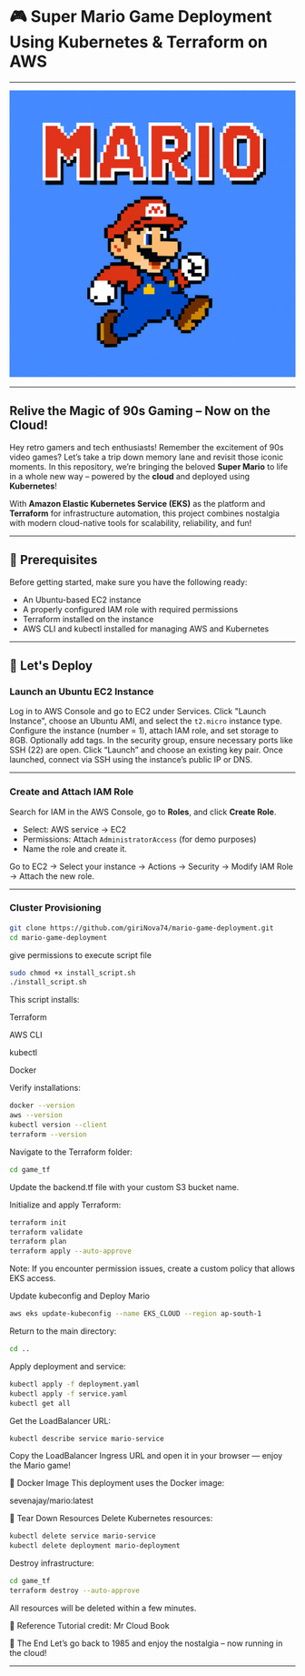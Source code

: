 # 🎮 Super Mario Game Deployment Using Kubernetes & Terraform on AWS
---
![Super Mario](./Mario.png)

---

## Relive the Magic of 90s Gaming – Now on the Cloud!

Hey retro gamers and tech enthusiasts! Remember the excitement of 90s video games? Let’s take a trip down memory lane and revisit those iconic moments. In this repository, we’re bringing the beloved **Super Mario** to life in a whole new way – powered by the **cloud** and deployed using **Kubernetes**!

With **Amazon Elastic Kubernetes Service (EKS)** as the platform and **Terraform** for infrastructure automation, this project combines nostalgia with modern cloud-native tools for scalability, reliability, and fun!

---

## 🔧 Prerequisites

Before getting started, make sure you have the following ready:

- An Ubuntu-based EC2 instance
- A properly configured IAM role with required permissions
- Terraform installed on the instance
- AWS CLI and kubectl installed for managing AWS and Kubernetes

---

## 🚀 Let's Deploy

### Launch an Ubuntu EC2 Instance

Log in to AWS Console and go to EC2 under Services. Click "Launch Instance", choose an Ubuntu AMI, and select the `t2.micro` instance type. Configure the instance (number = 1), attach IAM role, and set storage to 8GB. Optionally add tags. In the security group, ensure necessary ports like SSH (22) are open. Click “Launch” and choose an existing key pair. Once launched, connect via SSH using the instance’s public IP or DNS.

---

### Create and Attach IAM Role

Search for IAM in the AWS Console, go to **Roles**, and click **Create Role**.  
- Select: AWS service → EC2  
- Permissions: Attach `AdministratorAccess` (for demo purposes)  
- Name the role and create it.

Go to EC2 → Select your instance → Actions → Security → Modify IAM Role → Attach the new role.

---

### Cluster Provisioning

```bash
git clone https://github.com/giriNova74/mario-game-deployment.git
cd mario-game-deployment
```
give permissions to execute script file

```bash
sudo chmod +x install_script.sh
./install_script.sh
```
This script installs:

Terraform

AWS CLI

kubectl

Docker

Verify installations:

```bash
docker --version
aws --version
kubectl version --client
terraform --version
```

Navigate to the Terraform folder:

```bash
cd game_tf
```

Update the backend.tf file with your custom S3 bucket name.

Initialize and apply Terraform:

```bash
terraform init
terraform validate
terraform plan
terraform apply --auto-approve
```
Note: If you encounter permission issues, create a custom policy that allows EKS access.

Update kubeconfig and Deploy Mario

```bash
aws eks update-kubeconfig --name EKS_CLOUD --region ap-south-1
```

Return to the main directory:

```bash
cd ..
```

Apply deployment and service:

```bash
kubectl apply -f deployment.yaml
kubectl apply -f service.yaml
kubectl get all
```

Get the LoadBalancer URL:

```bash
kubectl describe service mario-service
```

Copy the LoadBalancer Ingress URL and open it in your browser — enjoy the Mario game!

🐳 Docker Image
This deployment uses the Docker image:

sevenajay/mario:latest

🧨 Tear Down Resources
Delete Kubernetes resources:

```bash
kubectl delete service mario-service
kubectl delete deployment mario-deployment
```

Destroy infrastructure:

```bash
cd game_tf
terraform destroy --auto-approve
```
All resources will be deleted within a few minutes.

📖 Reference
Tutorial credit: Mr Cloud Book

🎉 The End
Let’s go back to 1985 and enjoy the nostalgia – now running in the cloud!



---
